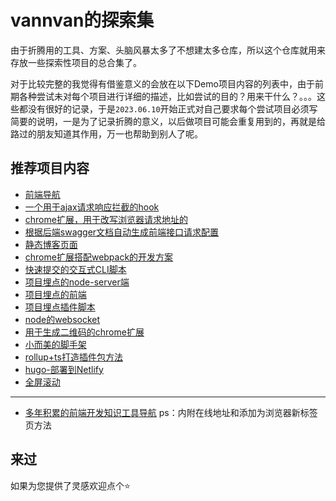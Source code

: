 # vannvan的探索集

由于折腾用的工具、方案、头脑风暴太多了不想建太多仓库，所以这个仓库就用来存放一些探索性项目的总合集了。  

对于比较完整的我觉得有借鉴意义的会放在以下Demo项目内容的列表中，由于前期各种尝试未对每个项目进行详细的描述，比如尝试的目的？用来干什么？。。。这些都没有很好的记录，于是`2023.06.10`开始正式对自己要求每个尝试项目必须写简要的说明，一是为了记录折腾的意义，以后做项目可能会重复用到的，再就是给路过的朋友知道其作用，万一也帮助到别人了呢。

## 推荐项目内容

- [前端导航](https://vannvan.github.io/adoerww/web/)
- [一个用于ajax请求响应拦截的hook](https://github.com/vannvan/adoerww/tree/master/ajax-hook-plugin)
- [chrome扩展，用于改写浏览器请求地址的](https://github.com/vannvan/adoerww/tree/master/api-proxy)
- [根据后端swagger文档自动生成前端接口请求配置](https://github.com/vannvan/adoerww/tree/master/auto-build-swagger-api)
- [静态博客页面](https://github.com/vannvan/adoerww/tree/master/blog)
- [chrome扩展搭配webpack的开发方案](https://github.com/vannvan/adoerww/tree/master/chrome-webpack-plugin)
- [快速提交的交互式CLI脚本](https://github.com/vannvan/adoerww/blob/master/fast-submit-code-cli)
- [项目埋点的node-server端](https://github.com/vannvan/adoerww/blob/master/monitor-server)
- [项目埋点的前端](https://github.com/vannvan/adoerww/blob/master/monitor-visual)
- [项目埋点插件脚本](https://github.com/vannvan/adoerww/blob/master/vue-behavior-monitor)
- [node的websocket](https://github.com/vannvan/adoerww/blob/master/node-ws)
- [用于生成二维码的chrome扩展](https://github.com/vannvan/adoerww/blob/master/create-qrcode-chrome-extension)
- [小而美的脚手架](https://github.com/vannvan/adoerww/blob/master/plop-example)
- [rollup+ts打造插件包方法](https://github.com/vannvan/adoerww/blob/master/rollup-ts-package-explore)
- [hugo-部署到Netlify](https://www.sulinehk.com/post/deploying-hugo-website-to-netlify/)
- [全屏滚动](https://www.sulinehk.com/post/full-screen)

----

- [多年积累的前端开发知识工具导航](https://github.com/vannvan/adoerww/tree/master/nav-refactor)
ps：内附在线地址和添加为浏览器新标签页方法

<!-- ![](https://p.ipic.vip/8u79pn.jpg) -->

## 来过

如果为您提供了灵感欢迎点个⭐️
